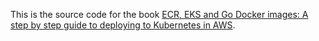 This is the source code for the book [ECR, EKS and Go Docker images: A step by step guide to deploying to Kubernetes in AWS](https://www.amazon.com/ECR-EKS-Docker-images-Kubernetes-ebook/dp/B0846X4LTR/ref=sr_1_15?dchild=1&keywords=matthew+casperson&qid=1591219406&sr=8-15).

